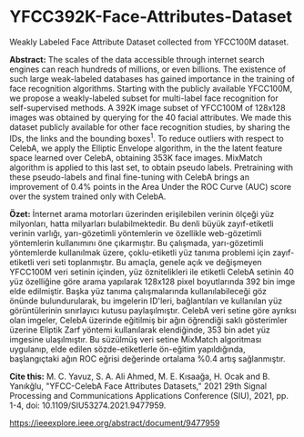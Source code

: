 # YFCC392K-Face-Attributes-Dataset
Weakly Labeled Face Attribute Dataset collected from YFCC100M dataset.

**Abstract:** The scales of the data accessible through internet search engines can reach hundreds of millions, or even billions. The existence of such large weak-labeled databases has gained importance in the training of face recognition algorithms. Starting with the publicly available YFCC100M, we propose a weakly-labeled subset for multi-label face recognition for self-supervised methods.  A 392K image subset of YFCC100M of 128x128 images  was obtained by querying for the 40 facial attributes.  We made this dataset publicly available for other face recognition studies, by sharing the IDs, the links and the bounding boxes$^1$. To reduce outliers with respect to CelebA, we apply the Elliptic Envelope algorithm, in the the latent feature space learned over CelebA, obtaining 353K face images. MixMatch algorithm is applied to this last set, to obtain pseudo labels. Pretraining with these pseudo-labels and final fine-tuning with CelebA brings an improvement of 0.4\% points in the Area Under the ROC Curve (AUC) score over the system trained only with CelebA.

**Özet:** İnternet arama motorları üzerinden erişilebilen verinin ölçeği yüz milyonları, hatta milyarları bulabilmektedir. Bu denli büyük zayıf-etiketli verinin varlığı, yarı-gözetimli yöntemlerin ve özellikle web-gözetimli yöntemlerin kullanımını öne çıkarmıştır. Bu çalışmada, yarı-gözetimli yöntemlerde kullanılmak üzere, çoklu-etiketli yüz tanıma problemi için zayıf-etiketli veri seti toplanmıştır. Bu amaçla, genele açık ve değişmeyen YFCC100M veri setinin içinden, yüz öznitelikleri ile etiketli CelebA setinin 40 yüz özelliğine göre arama yapılarak 128x128 pixel boyutlarında 392 bin imge elde edilmiştir. Başka yüz tanıma çalışmalarında kullanılabileceği göz önünde bulundurularak, bu imgelerin ID'leri, bağlantıları ve kullanılan yüz görüntülerinin sınırlayıcı kutusu  paylaşılmıştır. 
CelebA veri setine göre ayrıksı olan imgeler, CelebA üzerinde eğitilmiş bir ağın öğrendiği saklı gösterimler üzerine Eliptik Zarf yöntemi kullanılarak elendiğinde, 353 bin  adet yüz imgesine ulaşılmıştır. Bu süzülmüş veri setine MixMatch algoritması uygulanıp, elde edilen sözde-etiketlerle ön-eğitim yapıldığında, başlangıçtaki ağın ROC eğrisi değerinde ortalama %0.4 artış sağlanmıştır.

**Cite this:**
M. C. Yavuz, S. A. Ali Ahmed, M. E. Kısaağa, H. Ocak and B. Yanıkğlu, "YFCC-CelebA Face Attributes Datasets," 2021 29th Signal Processing and Communications Applications Conference (SIU), 2021, pp. 1-4, doi: 10.1109/SIU53274.2021.9477959.

https://ieeexplore.ieee.org/abstract/document/9477959

